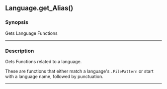 Language.get_Alias()
--------------------

### Synopsis
Gets Language Functions

---

### Description

Gets Functions related to a language.

These are functions that either match a language's `.FilePattern` or start with a language name, followed by punctuation.

---
